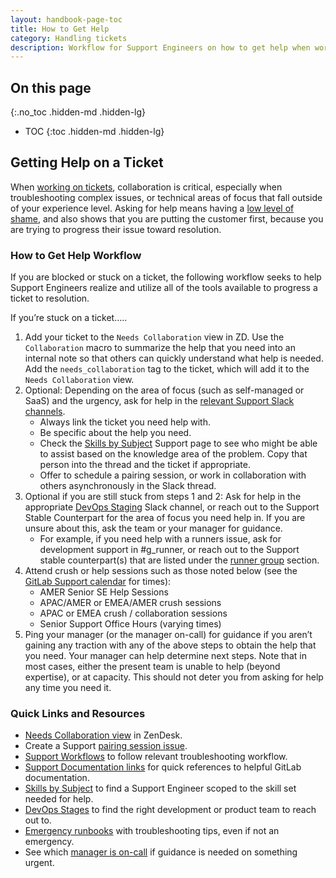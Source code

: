```yaml
---
layout: handbook-page-toc
title: How to Get Help
category: Handling tickets
description: Workflow for Support Engineers on how to get help when working on a ticket. 
---
```


## On this page
{:.no_toc .hidden-md .hidden-lg}

- TOC
{:toc .hidden-md .hidden-lg}

## Getting Help on a Ticket

When [working on tickets](https://about.gitlab.com/handbook/support/workflows/working-on-tickets.html), collaboration is critical, especially when troubleshooting complex issues, or technical areas of focus that fall outside of your experience level. Asking for help means having a [low level of shame](https://about.gitlab.com/handbook/values/#low-level-of-shame), and also shows that you are putting the customer first, because you are trying to progress their issue toward resolution. 

### How to Get Help Workflow

If you are blocked or stuck on a ticket, the following workflow seeks to help Support Engineers realize and utilize all of the tools available to progress a ticket to resolution.

If you’re stuck on a ticket…..
1. Add your ticket to the `Needs Collaboration` view in ZD. Use the `Collaboration` macro to summarize the help that you need into an internal note so that others can quickly understand what help is needed. Add the `needs_collaboration` tag to the ticket, which will add it to the `Needs Collaboration` view.
1. Optional: Depending on the area of focus (such as self-managed or SaaS) and the urgency, ask for help in the [relevant Support Slack channels](https://about.gitlab.com/handbook/support/#slack).
    - Always link the ticket you need help with.
    - Be specific about the help you need.
    - Check the [Skills by Subject](https://gitlab-com.gitlab.io/support/team/skills-by-subject.html) Support page to see who might be able to assist based on the knowledge area of the problem. Copy that person into the thread and the ticket if appropriate.
    - Offer to schedule a pairing session, or work in collaboration with others asynchronously in the Slack thread.
1. Optional if you are still stuck from steps 1 and 2: Ask for help in the appropriate [DevOps Staging](https://about.gitlab.com/handbook/product/categories/#devops-stages) Slack channel, or reach out to the Support Stable Counterpart for the area of focus you need help in. If you are unsure about this, ask the team or your manager for guidance.
    - For example, if you need help with a runners issue, ask for development support in #g_runner, or reach out to the Support stable counterpart(s) that are listed under the [runner group](https://about.gitlab.com/handbook/product/categories/#runner-group) section.
1. Attend crush or help sessions such as those noted below (see the [GitLab Support calendar](https://calendar.google.com/calendar/u/0?cid=Z2l0bGFiLmNvbV85YnMxNTllaHJjNXRxZ2x1cjg4ZGpiZDUxa0Bncm91cC5jYWxlbmRhci5nb29nbGUuY29t) for times):
    - AMER Senior SE Help Sessions
    - APAC/AMER or EMEA/AMER crush sessions
    - APAC or EMEA crush / collaboration sessions
    - Senior Support Office Hours (varying times)
1. Ping your manager (or the manager on-call) for guidance if you aren’t gaining any traction with any of the above steps to obtain the help that you need. Your manager can help determine next steps. Note that in most cases, either the present team is unable to help (beyond expertise), or at capacity. This should not deter you from asking for help any time you need it.

### Quick Links and Resources
- [Needs Collaboration view](https://gitlab.zendesk.com/agent/filters/360080204660) in ZenDesk.
- Create a Support [pairing session issue](https://gitlab.com/gitlab-com/support/support-pairing).
- [Support Workflows](https://about.gitlab.com/handbook/support/workflows/) to follow relevant troubleshooting workflow.
- [Support Documentation links](https://about.gitlab.com/handbook/support/#documentation) for quick references to helpful GitLab documentation.
- [Skills by Subject](https://gitlab-com.gitlab.io/support/team/skills-by-subject.html) to find a Support Engineer scoped to the skill set needed for help.
- [DevOps Stages](https://about.gitlab.com/handbook/product/categories/#devops-stages) to find the right development or product team to reach out to.
- [Emergency runbooks](https://gitlab.com/gitlab-com/support/emergency-runbook/-/tree/master/.gitlab/issue_templates) with troubleshooting tips, even if not an emergency.
- See which [manager is on-call](https://gitlab.pagerduty.com/escalation_policies#PGNLUZ1) if guidance is needed on something urgent.
